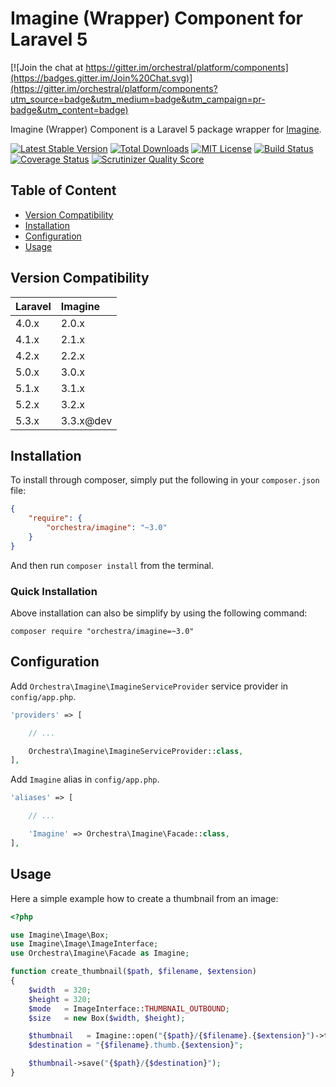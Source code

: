 Imagine (Wrapper) Component for Laravel 5
==============

[![Join the chat at https://gitter.im/orchestral/platform/components](https://badges.gitter.im/Join%20Chat.svg)](https://gitter.im/orchestral/platform/components?utm_source=badge&utm_medium=badge&utm_campaign=pr-badge&utm_content=badge)

Imagine (Wrapper) Component is a Laravel 5 package wrapper for [Imagine](https://github.com/avalanche123/Imagine).

[![Latest Stable Version](https://img.shields.io/github/release/orchestral/imagine.svg?style=flat-square)](https://packagist.org/packages/orchestra/imagine)
[![Total Downloads](https://img.shields.io/packagist/dt/orchestra/imagine.svg?style=flat-square)](https://packagist.org/packages/orchestra/imagine)
[![MIT License](https://img.shields.io/packagist/l/orchestra/imagine.svg?style=flat-square)](https://packagist.org/packages/orchestra/imagine)
[![Build Status](https://img.shields.io/travis/orchestral/imagine/3.3.svg?style=flat-square)](https://travis-ci.org/orchestral/imagine)
[![Coverage Status](https://img.shields.io/coveralls/orchestral/imagine/3.3.svg?style=flat-square)](https://coveralls.io/r/orchestral/imagine?branch=3.3)
[![Scrutinizer Quality Score](https://img.shields.io/scrutinizer/g/orchestral/imagine/3.3.svg?style=flat-square)](https://scrutinizer-ci.com/g/orchestral/imagine/)

## Table of Content

* [Version Compatibility](#version-compatibility)
* [Installation](#installation)
* [Configuration](#configuration)
* [Usage](#usage)

## Version Compatibility

Laravel    | Imagine
:----------|:----------
 4.0.x     | 2.0.x
 4.1.x     | 2.1.x
 4.2.x     | 2.2.x
 5.0.x     | 3.0.x
 5.1.x     | 3.1.x
 5.2.x     | 3.2.x
 5.3.x     | 3.3.x@dev

## Installation

To install through composer, simply put the following in your `composer.json` file:

```json
{
	"require": {
		"orchestra/imagine": "~3.0"
	}
}
```

And then run `composer install` from the terminal.

### Quick Installation

Above installation can also be simplify by using the following command:

	composer require "orchestra/imagine=~3.0"

## Configuration

Add `Orchestra\Imagine\ImagineServiceProvider` service provider in `config/app.php`.

```php
'providers' => [

	// ...

	Orchestra\Imagine\ImagineServiceProvider::class,
],
```

Add `Imagine` alias in `config/app.php`.

```php
'aliases' => [

	// ...

	'Imagine' => Orchestra\Imagine\Facade::class,
],
```

## Usage

Here a simple example how to create a thumbnail from an image:

```php
<?php

use Imagine\Image\Box;
use Imagine\Image\ImageInterface;
use Orchestra\Imagine\Facade as Imagine;

function create_thumbnail($path, $filename, $extension)
{
    $width  = 320;
    $height = 320;
    $mode   = ImageInterface::THUMBNAIL_OUTBOUND;
    $size   = new Box($width, $height);

    $thumbnail   = Imagine::open("{$path}/{$filename}.{$extension}")->thumbnail($size, $mode);
    $destination = "{$filename}.thumb.{$extension}";

    $thumbnail->save("{$path}/{$destination}");
}
```
